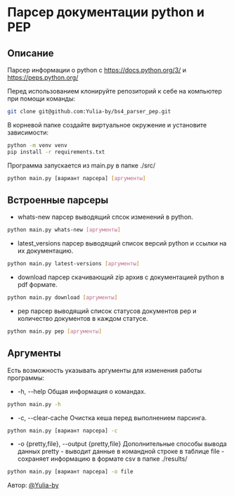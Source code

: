 # Парсер документации python и PEP

## Описание

Парсер информации о python с https://docs.python.org/3/ и https://peps.python.org/

Перед использованием
клонируйте репозиторий к себе на компьютер при помощи команды:
```bash
git clone git@github.com:Yulia-by/bs4_parser_pep.git
```
В корневой папке создайте виртуальное окружение и установите зависимости:
```bash
python -m venv venv
pip install -r requirements.txt
```
Программа запускается из main.py в папке ./src/
```bash
python main.py [вариант парсера] [аргументы]
```
## Встроенные парсеры

- whats-new
парсер выводящий спсок изменений в python.
```bash
python main.py whats-new [аргументы]
```
- latest_versions
парсер выводящий список версий python и ссылки на их документацию.
```bash
python main.py latest-versions [аргументы]
```
- download
парсер скачивающий zip архив с документацией python в pdf формате.
```bash
python main.py download [аргументы]
```
- pep
парсер выводящий список статусов документов pep и количество документов в каждом статусе.
```bash
python main.py pep [аргументы]
```
## Аргументы

Есть возможность указывать аргументы для изменения работы программы:

- -h, --help Общая информация о командах.
```bash
python main.py -h
```
- -c, --clear-cache Очистка кеша перед выполнением парсинга.
```bash
python main.py [вариант парсера] -c
```
- -o {pretty,file}, --output {pretty,file}
Дополнительные способы вывода данных
pretty - выводит данные в командной строке в таблице
file - сохраняет информацию в формате csv в папке ./results/
```bash
python main.py [вариант парсера] -o file
```
Автор:
[@Yulia-by](https://www.github.com/Yulia-by)